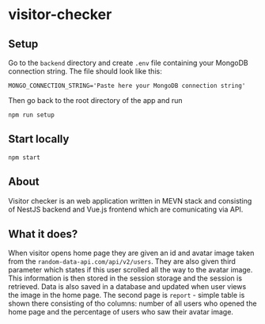 # visitor-checker
 ## Setup
Go to the `backend` directory and create `.env` file containing your MongoDB connection string. The file should look like this:

`MONGO_CONNECTION_STRING='Paste here your MongoDB connection string'`
 
 Then go back to the root directory of the app and run
 
`npm run setup`

## Start locally
`npm start` 

## About

Visitor checker is an web application written in MEVN stack and consisting of NestJS backend and Vue.js frontend which are comunicating via API. 

## What it does? 

When visitor opens home page they are given an id and avatar image taken from the `random-data-api.com/api/v2/users`. They are also given third parameter which states if this user scrolled all the way to the avatar image. This information is then stored in the session storage and the session is retrieved. Data is also saved in a database and updated when user views the image in the home page. 
The second page is `report` - simple table is shown there consisting of tho columns: number of all users who opened the home page and the percentage of users who saw their avatar image.
